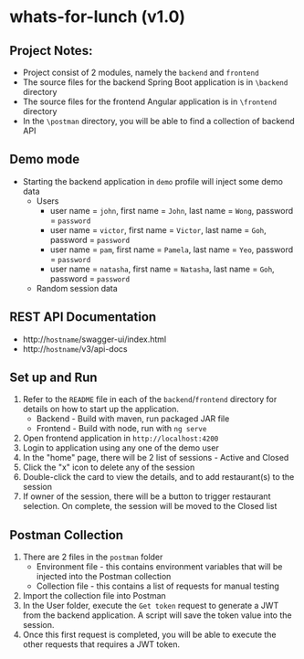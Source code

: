 # whats-for-lunch (v1.0)

## Project Notes:
- Project consist of 2 modules, namely the `backend` and `frontend`
- The source files for the backend Spring Boot application is in `\backend` directory
- The source files for the frontend Angular application is in `\frontend` directory
- In the `\postman` directory, you will be able to find a collection of backend API

## Demo mode
- Starting the backend application in `demo` profile will inject some demo data
  - Users
    - user name = `john`, first name = `John`, last name = `Wong`, password = `password`
    - user name = `victor`, first name = `Victor`, last name = `Goh`, password = `password`
    - user name = `pam`, first name = `Pamela`, last name = `Yeo`, password = `password`
    - user name = `natasha`, first name = `Natasha`, last name = `Goh`, password = `password`
  - Random session data
   
## REST API Documentation
- http://`hostname`/swagger-ui/index.html
- http://`hostname`/v3/api-docs

## Set up and Run
1. Refer to the `README` file in each of the `backend`/`frontend` directory for details on how to start up the application. 
   - Backend - Build with maven, run packaged JAR file 
   - Frontend - Build with node, run with `ng serve`
2. Open frontend application in `http://localhost:4200`
3. Login to application using any one of the demo user
4. In the "home" page, there will be 2 list of sessions - Active and Closed
5. Click the "x" icon to delete any of the session
6. Double-click the card to view the details, and to add restaurant(s) to the session
7. If owner of the session, there will be a button to trigger restaurant selection. On complete, the session will be moved to the Closed list

## Postman Collection
1. There are 2 files in the `postman` folder
   - Environment file - this contains environment variables that will be injected into the Postman collection
   - Collection file - this contains a list of requests for manual testing
2. Import the collection file into Postman
3. In the User folder, execute the `Get token` request to generate a JWT from the backend application. A script will save the token value into the session.
4. Once this first request is completed, you will be able to execute the other requests that requires a JWT token.